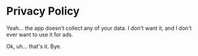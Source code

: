 # Privacy Policy

Yeah... the app doesn't collect any of your data. I don't want it, and I don't ever want to use it for ads.

Ok, uh... that's it. Bye.

